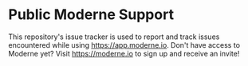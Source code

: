 # Public Moderne Support

This repository's issue tracker is used to report and track issues encountered while using https://app.moderne.io. Don't have access to Moderne yet? Visit https://moderne.io to sign up and receive an invite!
